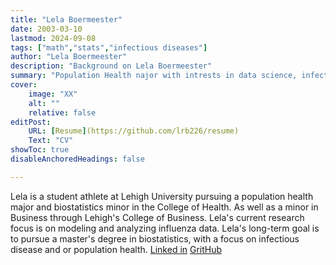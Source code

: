 ```yaml
---
title: "Lela Boermeester"
date: 2003-03-10
lastmod: 2024-09-08
tags: ["math","stats","infectious diseases"]
author: "Lela Boermeester"
description: "Background on Lela Boermeester" 
summary: "Population Health najor with intrests in data science, infectious diseases modeling, and health equity"
cover:
    image: "XX"
    alt: ""
    relative: false
editPost:
    URL: [Resume](https://github.com/lrb226/resume)
    Text: "CV"
showToc: true
disableAnchoredHeadings: false

---
```


Lela is a student athlete at Lehigh University pursuing a population health major and biostatistics minor in the College of Health. As well as a minor in Business through Lehigh's College of Business.
Lela's current research focus is on modeling and analyzing influenza data.
Lela's long-term goal is to pursue a master's degree in biostatistics, with a focus on infectious disease and or population health.
[Linked in](www.linkedin.com/in/lela-boermeester)
[GritHub](https://github.com/lrb226)
